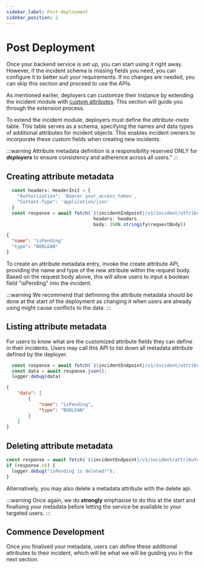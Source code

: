 ```yaml
---
sidebar_label: Post-deployment
sidebar_position: 2
---
```


# Post Deployment

Once your backend service is set up, you can start using it right away. However, if the incident schema is missing
fields you need, you can configure it to better suit your requirements. If no changes are needed, you can skip this
section and proceed to use the APIs.

As mentioned earlier, deployers can customize their instance by extending the incident module with
[custom attributes](../overview/concepts/attribute.mdx). This section will guide you through the extension process.

To extend the incident module, deployers must define the _attribute-meta_ table. This table serves as a schema,
specifying the names and data types of additional attributes for incident objects. This enables incident owners to
incorporate these custom fields when creating new incidents.

:::warning
Attribute metadata definition is a responsibility reserved ONLY for _**deployers**_ to ensure consistency and adherence
across all users."
:::

## Creating attribute metadata

```typescript title="POST /v1/incident/attributes" showLineNumbers
  const headers: HeaderInit = {
    "Authorization": 'Bearer your_access_token',
    "Content-Type": 'application/json'
  }
  const response = await fetch(`${incidentEndpoint}/v1/incident/attributes`,
                                headers: headers,
                                body: JSON.stringify(requestBody))
```

```json title="Request" showLineNumbers
{
  "name": "isPending"
  "type": "BOOLEAN"
}

```

To create an attribute metadata entry, invoke the create attribute API, providing the name and type of the new attribute
within the request body.
Based on the request body above, this will allow users to input a boolean field "isPending" into the incident.

:::warning
We recommend that definining the attribute metadata should be done at the start of the deployment as changing it when
users are already using might cause conflicts to the data.
:::

## Listing attribute metadata

For users to know what are the customized attribute fields they can define in their incidents. Users may call this API
to list down all metadata attribute defined by the deployer.

```typescript title="GET /v1/incident/attributes"
  const response = await fetch(`${incidentEndpoint}/v1/incident/attributes`, headers: headers)
  const data = await response.json();
  logger.debug(data)
```

```json title="Response" showLineNumbers
{
	"data": [
		{
			"name": "isPending",
			"type": "BOOLEAN"
		}
	]
}
```

## Deleting attribute metadata

```typescript title="DELETE /v1/incident/attributes" showLineNumbers
const response = await fetch(`${incidentEndpoint}/v1/incident/attributes/isPending`, headers: headers);
if (response.ok) {
  logger.debug("isPending is deleted!");
}
```

Alternatively, you may also delete a metadata attribute with the delete api.

:::warning
Once again, we do **strongly** emphasise to do this at the start and finalising your metadata before letting the service be available to your targeted users.
:::

## Commence Development

Once you finalised your metadata, users can define these additional attributes to their incident, which will be what we will be guiding you in the next section.

